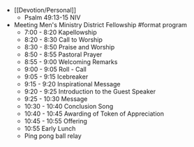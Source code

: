 - [[Devotion/Personal]]
	- Psalm 49:13-15 NIV
- Meeting Men's Ministry District Fellowship #format program
	- 7:00 - 8:20 Kapellowship
	- 8:20 - 8:30 Call to Worship
	- 8:30 - 8:50 Praise and Worship
	- 8:50 - 8:55 Pastoral Prayer
	- 8:55 - 9:00 Welcoming Remarks
	- 9:00 - 9:05 Roll - Call
	- 9:05 - 9:15 Icebreaker
	- 9:15 - 9:20 Inspirational Message
	- 9:20 - 9:25 Introduction to the Guest Speaker
	- 9:25 - 10:30 Message
	- 10:30 - 10:40 Conclusion Song
	- 10:40 - 10:45 Awarding of Token of Appreciation
	- 10:45 - 10:55 Offering
	- 10:55  Early Lunch
	- Ping pong ball relay